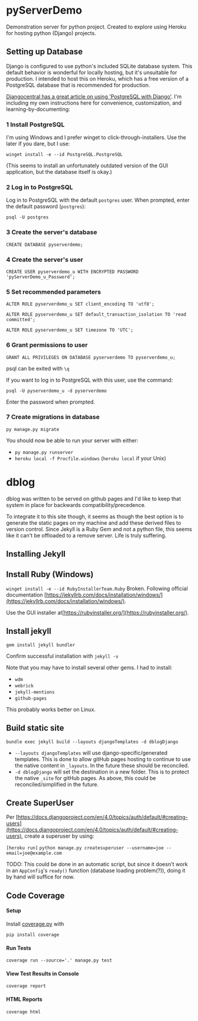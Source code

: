 # pyServerDemo
Demonstration server for python project.  Created to explore using Heroku for hosting python (Django) projects.

## Setting up Database
Django is configured to use python's included SQLite database system.  This default behavior is wonderful for locally hosting, but it's unsuitable for production.  I intended to host this on Heroku, which has a free version of a PostgreSQL database that is recommended for production.

[Djangocentral has a great article on using 'PostgreSQL with Django'](https://djangocentral.com/using-postgresql-with-django/).  I'm including my own instructions here for convenience, customization, and learning-by-documenting:

### 1 Install PostgreSQL
I'm using Windows and I prefer winget to click-through-installers.  Use the later if you dare, but I use:

`winget install -e --id PostgreSQL.PostgreSQL`

(This seems to install an unfortunately outdated version of the GUI application, but the database itself is okay.)

### 2 Log in to PostgreSQL
Log in to PostgreSQL with the default `postgres` user.  When prompted, enter the default password (`postgres`):

`psql -U postgres`

### 3 Create the server's database
`CREATE DATABASE pyserverdemo;`

### 4 Create the server's user
`CREATE USER pyserverdemo_u WITH ENCRYPTED PASSWORD 'pyServerDemo_u_Password';`

### 5 Set recommended parameters
`ALTER ROLE pyserverdemo_u SET client_encoding TO 'utf8';`

`ALTER ROLE pyserverdemo_u SET default_transaction_isolation TO 'read committed';`

`ALTER ROLE pyserverdemo_u SET timezone TO 'UTC';`

### 6 Grant permissions to user
`GRANT ALL PRIVILEGES ON DATABASE pyserverdemo TO pyserverdemo_u;`

psql can be exited with `\q`

If you want to log in to PostgreSQL with this user, use the command:

`psql -U pyserverdemo_u -d pyserverdemo`

Enter the password when prompted.

### 7 Create migrations in database
`py manage.py migrate`

You should now be able to run your server with either:
- `py manage.py runserver`
- `heroku local -f Procfile.windows` (`heroku local` if your Unix)

# dblog
dblog was written to be served on github pages and I'd like to keep that system in place for backwards compatibility/precedence.

To integrate it to this site though, it seems as though the best option is to generate the static pages on my machine and add these derived files to version control.  Since Jekyll is a Ruby Gem and not a python file, this seems like it can't be offloaded to a remove server.  Life is truly suffering.

## Installing Jekyll

## Install Ruby (Windows)
`winget install -e --id RubyInstallerTeam.Ruby`
Broken.  Following official documentation [https://jekyllrb.com/docs/installation/windows/](https://jekyllrb.com/docs/installation/windows/).

Use the GUI installer at[https://rubyinstaller.org/](https://rubyinstaller.org/).

## Install jekyll
`gem install jekyll bundler`

Confirm successful installation with `jekyll -v`

Note that you may have to install several other gems.  I had to install:
- `wdm`
- `webrick`
- `jekyll-mentions`
- `github-pages`

This probably works better on Linux.

## Build static site
`bundle exec jekyll build --layouts djangoTemplates -d dblogDjango`
- `--layouts djangoTemplates` will use django-specific/generated templates.  This is done to allow gitHub pages hosting to continue to use the native content in `_layouts`.  In the future these should be reconciled.
- `-d dblogDjango` will set the destination in a new folder.  This is to protect the native `_site` for gitHub pages.  As above, this could be reconciled/simplified in the future.

## Create SuperUser
Per [https://docs.djangoproject.com/en/4.0/topics/auth/default/#creating-users](https://docs.djangoproject.com/en/4.0/topics/auth/default/#creating-users), create a superuser by using:

`[heroku run]` `python manage.py createsuperuser --username=joe --email=joe@example.com`

TODO: This could be done in an automatic script, but since it doesn't work in an `AppConfig`'s `ready()` function (database loading problem(?)), doing it by hand will suffice for now.

## Code Coverage

#### Setup
Install [coverage.py](https://coverage.readthedocs.io/en/6.4.3/) with

`pip install coverage`

#### Run Tests
`coverage run --source='.' manage.py test`

#### View Test Results in Console
`coverage report`

#### HTML Reports
`coverage html`
